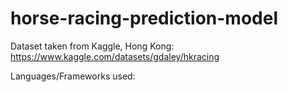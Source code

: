 # horse-racing-prediction-model

Dataset taken from Kaggle, Hong Kong: https://www.kaggle.com/datasets/gdaley/hkracing

Languages/Frameworks used:
